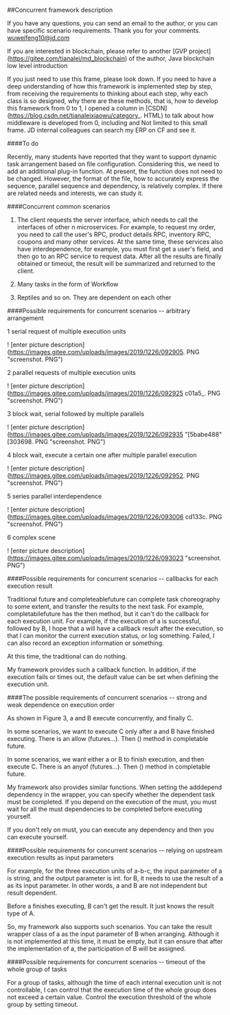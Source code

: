 ##Concurrent framework description

 If you have any questions, you can send an email to the author, or you can have specific scenario requirements. Thank you for your comments. wuweifeng10@jd.com



 If you are interested in blockchain, please refer to another [GVP project] (https://gitee.com/tianalei/md_blockchain) of the author, Java blockchain low level introduction



 If you just need to use this frame, please look down. If you need to have a deep understanding of how this framework is implemented step by step, from receiving the requirements to thinking about each step, why each class is so designed, why there are these methods, that is, how to develop this framework from 0 to 1, I opened a column in [CSDN] (https://blog.csdn.net/tianaleixiaowu/category_. HTML) to talk about how middleware is developed from 0, including and Not limited to this small frame. JD internal colleagues can search my ERP on CF and see it.



 ####To do

 Recently, many students have reported that they want to support dynamic task arrangement based on file configuration. Considering this, we need to add an additional plug-in function. At present, the function does not need to be changed. However, the format of the file, how to accurately express the sequence, parallel sequence and dependency, is relatively complex. If there are related needs and interests, we can study it.



 ####Concurrent common scenarios

 1. The client requests the server interface, which needs to call the interfaces of other n microservices. For example, to request my order, you need to call the user's RPC, product details RPC, inventory RPC, coupons and many other services. At the same time, these services also have interdependence, for example, you must first get a user's field, and then go to an RPC service to request data. After all the results are finally obtained or timeout, the result will be summarized and returned to the client.



 2. Many tasks in the form of Workflow



 3. Reptiles and so on. They are dependent on each other



 ####Possible requirements for concurrent scenarios -- arbitrary arrangement

 1 serial request of multiple execution units



 ! [enter picture description] (https://images.gitee.com/uploads/images/2019/1226/092905. PNG "screenshot. PNG")



 2 parallel requests of multiple execution units



 ! [enter picture description] (https://images.gitee.com/uploads/images/2019/1226/092925 c01a5_. PNG "screenshot. PNG")



 3 block wait, serial followed by multiple parallels



 ! [enter picture description] (https://images.gitee.com/uploads/images/2019/1226/092935 "[5babe488" [303698. PNG "screenshot. PNG")



 4 block wait, execute a certain one after multiple parallel execution



 ! [enter picture description] (https://images.gitee.com/uploads/images/2019/1226/092952. PNG "screenshot. PNG")



 5 series parallel interdependence



 ! [enter picture description] (https://images.gitee.com/uploads/images/2019/1226/093006 cd133c. PNG "screenshot. PNG")



 6 complex scene



 ! [enter picture description] (https://images.gitee.com/uploads/images/2019/1226/093023 "screenshot. PNG")



 ####Possible requirements for concurrent scenarios -- callbacks for each execution result

 Traditional future and completeablefuture can complete task choreography to some extent, and transfer the results to the next task. For example, completabilefuture has the then method, but it can't do the callback for each execution unit. For example, if the execution of a is successful, followed by B, I hope that a will have a callback result after the execution, so that I can monitor the current execution status, or log something. Failed, I can also record an exception information or something.



 At this time, the traditional can do nothing.

 
 My framework provides such a callback function. In addition, if the execution fails or times out, the default value can be set when defining the execution unit.



 ####The possible requirements of concurrent scenarios -- strong and weak dependence on execution order

 As shown in Figure 3, a and B execute concurrently, and finally C.



 In some scenarios, we want to execute C only after a and B have finished executing. There is an allow (futures...). Then () method in completable future.



 In some scenarios, we want either a or B to finish execution, and then execute C. There is an anyof (futures...). Then () method in completable future.



 My framework also provides similar functions. When setting the adddepend dependency in the wrapper, you can specify whether the dependent task must be completed. If you depend on the execution of the must, you must wait for all the must dependencies to be completed before executing yourself.



 If you don't rely on must, you can execute any dependency and then you can execute yourself.



 ####Possible requirements for concurrent scenarios -- relying on upstream execution results as input parameters

 For example, for the three execution units of a-b-c, the input parameter of a is string, and the output parameter is int. for B, it needs to use the result of a as its input parameter. In other words, a and B are not independent but result dependent.



 Before a finishes executing, B can't get the result. It just knows the result type of A.



 So, my framework also supports such scenarios. You can take the result wrapper class of a as the input parameter of B when arranging. Although it is not implemented at this time, it must be empty, but it can ensure that after the implementation of a, the participation of B will be assigned.



 ####Possible requirements for concurrent scenarios -- timeout of the whole group of tasks

 For a group of tasks, although the time of each internal execution unit is not controllable, I can control that the execution time of the whole group does not exceed a certain value. Control the execution threshold of the whole group by setting timeout.
